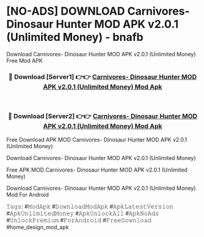 # [NO-ADS] DOWNLOAD Carnivores- Dinosaur Hunter MOD APK v2.0.1 (Unlimited Money) - bnafb
Download Carnivores- Dinosaur Hunter MOD APK v2.0.1 (Unlimited Money) Free Mod APK

<div align="center">
<h3>🔴 Download [Server1] 👉👉 <a href="https://apk-comot.site?title=Carnivores-_Dinosaur_Hunter_MOD_APK_v2.0.1_(Unlimited_Money)">Carnivores- Dinosaur Hunter MOD APK v2.0.1 (Unlimited Money) Mod Apk</a></h3><br>

<h3>🔴 Download [Server2] 👉👉 <a href="https://apk-comot.site?title=Carnivores-_Dinosaur_Hunter_MOD_APK_v2.0.1_(Unlimited_Money)">Carnivores- Dinosaur Hunter MOD APK v2.0.1 (Unlimited Money) Mod Apk</a></h3>
</div>


Free Download APK MOD Carnivores- Dinosaur Hunter MOD APK v2.0.1 (Unlimited Money)

Download Carnivores- Dinosaur Hunter MOD APK v2.0.1 (Unlimited Money) 

Free APK MOD Carnivores- Dinosaur Hunter MOD APK v2.0.1 (Unlimited Money) 

Download Carnivores- Dinosaur Hunter MOD APK v2.0.1 (Unlimited Money) Mod For Android

𝚃𝚊𝚐𝚜: #𝙼𝚘𝚍𝙰𝚙𝚔 #𝙳𝚘𝚠𝚗𝚕𝚘𝚊𝚍𝙼𝚘𝚍𝙰𝚙𝚔 #𝙰𝚙𝚔𝙻𝚊𝚝𝚎𝚜𝚝𝚅𝚎𝚛𝚜𝚒𝚘𝚗 #𝙰𝚙𝚔𝚄𝚗𝚕𝚒𝚖𝚒𝚝𝚎𝚍𝙼𝚘𝚗𝚎𝚢 #𝙰𝚙𝚔𝚄𝚗𝚕𝚘𝚌𝚔𝙰𝚕𝚕 #𝙰𝚙𝚔𝙽𝚘𝙰𝚍𝚜 #𝚄𝚗𝚕𝚘𝚌𝚔𝙿𝚛𝚎𝚖𝚒𝚞𝚖 #𝙵𝚘𝚛𝙰𝚗𝚍𝚛𝚘𝚒𝚍 #𝙵𝚛𝚎𝚎𝙳𝚘𝚠𝚗𝚕𝚘𝚊𝚍 #home_design_mod_apk